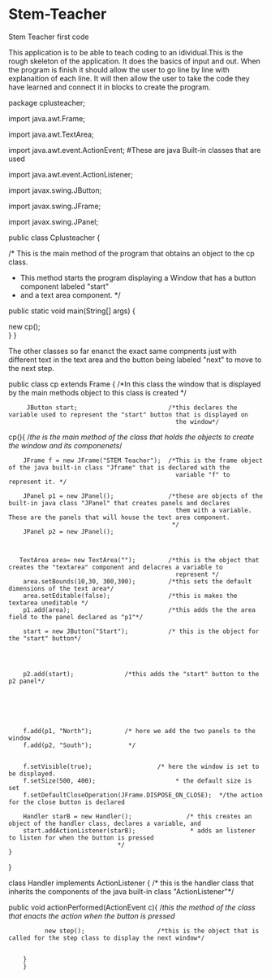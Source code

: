 # Stem-Teacher
Stem Teacher first code

This application is to be able to teach coding to an idividual.This is the rough skeleton of the application. It does the basics of input
and out. When the program is finish it should allow the user to go line by line with explanaition of each line. It will then allow the user
to take the code they have learned and connect it in blocks to create the program.


package cplusteacher;				
						 
import java.awt.Frame;				 
						 
import java.awt.TextArea;     			 

import java.awt.event.ActionEvent;		 #These are java Built-in classes that are used

import java.awt.event.ActionListener;		 

import javax.swing.JButton;			 

import javax.swing.JFrame;			 
						 
import javax.swing.JPanel;			


public class Cplusteacher {			

  /* This is the main method of the program that obtains an object to the cp class.
   * This method starts the program displaying a Window that has a button component labeled "start"
   * and a text area component.
   */
    
 public static void main(String[] args) {
     
new cp();  
   }
}

The other classes so far enanct the exact same compnents just with different text in the text area and the button being labeled "next" to
move to the next step.

 
public class cp extends Frame {                /*In this class the window that is displayed by the main methods object to this class is 
                                                created */
                                                 
        
         JButton start;                         /*this declares the variable used to represent the "start" button that is displayed on 
                                                  the window*/   
   
   
  cp(){                                       /*the is the main method of the class that holds the objects to create the window and 
                                                  its componenets*/
        
        JFrame f = new JFrame("STEM Teacher");  /*This is the frame object of the java built-in class "Jframe" that is declared with the 
                                                  variable "f" to represent it. */
        
        JPanel p1 = new JPanel();               /*these are objects of the built-in java class "JPanel" that creates panels and declares 
                                                  them with a variable. These are the panels that will house the text area component.
                                                 */
        JPanel p2 = new JPanel();                
     
         
        
       TextArea area= new TextArea("");         /*this is the object that creates the "textarea" component and delacres a variable to 
                                                  represent */
        area.setBounds(10,30, 300,300);         /*this sets the default dimensions of the text area*/
        area.setEditable(false);                /*this is makes the textarea uneditable */
        p1.add(area);                           /*this adds the the area field to the panel declared as "p1"*/ 
        
        start = new JButton("Start");           /* this is the object for the "start" button*/
        
       
        
        
        p2.add(start);				/*this adds the "start" button to the p2 panel*/
        
       
       
        
        
        
        f.add(p1, "North");			/* here we add the two panels to the window
        f.add(p2, "South");			 */
      
        
        f.setVisible(true);				     /* here the window is set to be displayed. 
        f.setSize(500, 400);				      * the default size is set
        f.setDefaultCloseOperation(JFrame.DISPOSE_ON_CLOSE);  */the action for the close button is declared
        
        Handler starB = new Handler();			     /* this creates an object of the handler class, declares a variable, and 
        start.addActionListener(starB);			      * adds an listener to listen for when the button is pressed
							      */
    }
 }
   
   class Handler implements ActionListener {		     /* this is the handler class that inherits the components of the java built-in
							                                          class "ActionListener"*/
          
        
   public void actionPerformed(ActionEvent c){      /*this the method of the class that enacts the action when the button is 
                                                           pressed*
              
              
              new step(); 				     /*this is the object that is called for the step class to display the next window*/
            
        
        }
        }     
    
       
    
